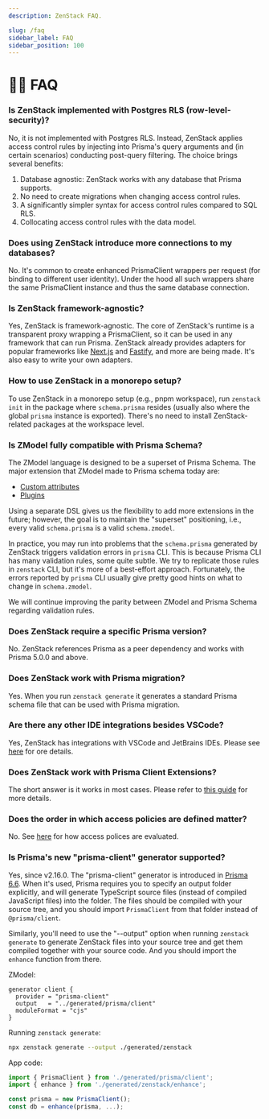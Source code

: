 ```yaml
---
description: ZenStack FAQ.

slug: /faq
sidebar_label: FAQ
sidebar_position: 100
---
```


# 🙋🏻 FAQ

### Is ZenStack implemented with Postgres RLS (row-level-security)?

No, it is not implemented with Postgres RLS. Instead, ZenStack applies access control rules by injecting into Prisma's query arguments and (in certain scenarios) conducting post-query filtering. The choice brings several benefits:

1. Database agnostic: ZenStack works with any database that Prisma supports.
1. No need to create migrations when changing access control rules.
1. A significantly simpler syntax for access control rules compared to SQL RLS.
1. Collocating access control rules with the data model.

### Does using ZenStack introduce more connections to my databases?

No. It's common to create enhanced PrismaClient wrappers per request (for binding to different user identity). Under the hood all such wrappers share the same PrismaClient instance and thus the same database connection.

### Is ZenStack framework-agnostic?

Yes, ZenStack is framework-agnostic. The core of ZenStack's runtime is a transparent proxy wrapping a PrismaClient, so it can be used in any framework that can run Prisma. ZenStack already provides adapters for popular frameworks like [Next.js](./reference/server-adapters/next) and [Fastify](./reference/server-adapters/fastify), and more are being made. It's also easy to write your own adapters.

### How to use ZenStack in a monorepo setup?

To use ZenStack in a monorepo setup (e.g., pnpm workspace), run `zenstack init` in the package where `schema.prisma` resides (usually also where the global `prisma` instance is exported). There's no need to install ZenStack-related packages at the workspace level.

### Is ZModel fully compatible with Prisma Schema?

The ZModel language is designed to be a superset of Prisma Schema. The major extension that ZModel made to Prisma schema today are:

-   [Custom attributes](./reference/zmodel-language#custom-attributes-and-functions)
-   [Plugins](./category/plugins)

Using a separate DSL gives us the flexibility to add more extensions in the future; however, the goal is to maintain the "superset" positioning, i.e., every valid `schema.prisma` is a valid `schema.zmodel`.

In practice, you may run into problems that the `schema.prisma` generated by ZenStack triggers validation errors in `prisma` CLI. This is because Prisma CLI has many validation rules, some quite subtle. We try to replicate those rules in `zenstack` CLI, but it's more of a best-effort approach. Fortunately, the errors reported by `prisma` CLI usually give pretty good hints on what to change in `schema.zmodel`.

We will continue improving the parity between ZModel and Prisma Schema regarding validation rules.

### Does ZenStack require a specific Prisma version?

No. ZenStack references Prisma as a peer dependency and works with Prisma 5.0.0 and above.

### Does ZenStack work with Prisma migration?

Yes. When you run `zenstack generate` it generates a standard Prisma schema file that can be used with Prisma migration.

### Are there any other IDE integrations besides VSCode?

Yes, ZenStack has integrations with VSCode and JetBrains IDEs. Please see [here](./guides/ide) for ore details.

### Does ZenStack work with Prisma Client Extensions?

The short answer is it works in most cases. Please refer to [this guide](./guides/client-extensions) for more details.

### Does the order in which access policies are defined matter?

No. See [here](./the-complete-guide/part1/4-access-policy/4.1-model-level.md#evaluation-of-model-level-policies) for how access polices are evaluated.

### Is Prisma's new "prisma-client" generator supported?

Yes, since v2.16.0. The "prisma-client" generator is introduced in [Prisma 6.6](https://github.com/prisma/prisma/releases/tag/6.6.0). When it's used, Prisma requires you to specify an output folder explicitly, and will generate TypeScript source files (instead of compiled JavaScript files) into the folder. The files should be compiled with your source tree, and you should import `PrismaClient` from that folder instead of `@prisma/client`.

Similarly, you'll need to use the "--output" option when running `zenstack generate` to generate ZenStack files into your source tree and get them compiled together with your source code. And you should import the `enhance` function from there.

ZModel:
```zmodel
generator client {
  provider = "prisma-client"
  output   = "../generated/prisma/client"
  moduleFormat = "cjs"
}
```

Running `zenstack generate`:
```bash
npx zenstack generate --output ./generated/zenstack
```

App code:
```ts
import { PrismaClient } from './generated/prisma/client';
import { enhance } from './generated/zenstack/enhance';

const prisma = new PrismaClient();
const db = enhance(prisma, ...);
```
